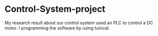 # Control-System-project
My research result about our control system used an PLC to control a DC motor. I  programming the software by using tuincat.
